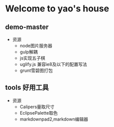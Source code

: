 # Welcome to yao's house

## demo-master

* 资源
    *  node图片服务器
    *  gulp解耦
    *  js实现五子棋
    *  uglify.js 兼容ie8及以下的配置写法
    *  grunt雪碧图打包

## tools 好用工具

* 资源
    * Calipers量取尺寸
    * EclipsePalette取色
    * markdownpad2,markdown编辑器 